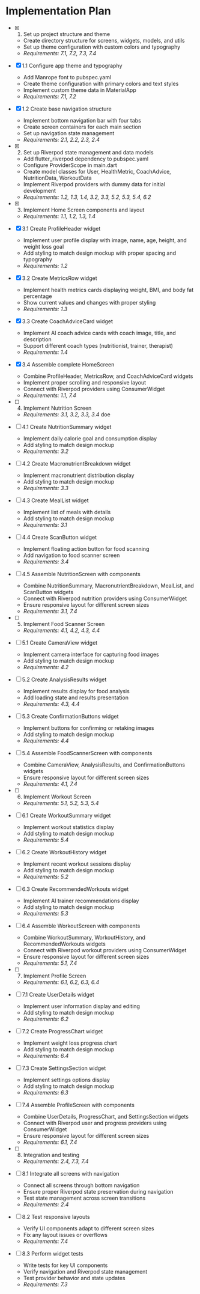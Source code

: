 # Implementation Plan

- [x] 1. Set up project structure and theme
  - Create directory structure for screens, widgets, models, and utils
  - Set up theme configuration with custom colors and typography
  - _Requirements: 7.1, 7.2, 7.3, 7.4_

- [x] 1.1 Configure app theme and typography
  - Add Manrope font to pubspec.yaml
  - Create theme configuration with primary colors and text styles
  - Implement custom theme data in MaterialApp
  - _Requirements: 7.1, 7.2_

- [x] 1.2 Create base navigation structure
  - Implement bottom navigation bar with four tabs
  - Create screen containers for each main section
  - Set up navigation state management
  - _Requirements: 2.1, 2.2, 2.3, 2.4_

- [x] 2. Set up Riverpod state management and data models
  - Add flutter_riverpod dependency to pubspec.yaml
  - Configure ProviderScope in main.dart
  - Create model classes for User, HealthMetric, CoachAdvice, NutritionData, WorkoutData
  - Implement Riverpod providers with dummy data for initial development
  - _Requirements: 1.2, 1.3, 1.4, 3.2, 3.3, 5.2, 5.3, 5.4, 6.2_

- [x] 3. Implement Home Screen components and layout
  - _Requirements: 1.1, 1.2, 1.3, 1.4_

- [x] 3.1 Create ProfileHeader widget
  - Implement user profile display with image, name, age, height, and weight loss goal
  - Add styling to match design mockup with proper spacing and typography
  - _Requirements: 1.2_

- [x] 3.2 Create MetricsRow widget
  - Implement health metrics cards displaying weight, BMI, and body fat percentage
  - Show current values and changes with proper styling
  - _Requirements: 1.3_

- [x] 3.3 Create CoachAdviceCard widget
  - Implement AI coach advice cards with coach image, title, and description
  - Support different coach types (nutritionist, trainer, therapist)
  - _Requirements: 1.4_

- [x] 3.4 Assemble complete HomeScreen
  - Combine ProfileHeader, MetricsRow, and CoachAdviceCard widgets
  - Implement proper scrolling and responsive layout
  - Connect with Riverpod providers using ConsumerWidget
  - _Requirements: 1.1, 7.4_

- [ ] 4. Implement Nutrition Screen
  - _Requirements: 3.1, 3.2, 3.3, 3.4_
doe
- [ ] 4.1 Create NutritionSummary widget
  - Implement daily calorie goal and consumption display
  - Add styling to match design mockup
  - _Requirements: 3.2_

- [ ] 4.2 Create MacronutrientBreakdown widget
  - Implement macronutrient distribution display
  - Add styling to match design mockup
  - _Requirements: 3.3_

- [ ] 4.3 Create MealList widget
  - Implement list of meals with details
  - Add styling to match design mockup
  - _Requirements: 3.1_

- [ ] 4.4 Create ScanButton widget
  - Implement floating action button for food scanning
  - Add navigation to food scanner screen
  - _Requirements: 3.4_

- [ ] 4.5 Assemble NutritionScreen with components
  - Combine NutritionSummary, MacronutrientBreakdown, MealList, and ScanButton widgets
  - Connect with Riverpod nutrition providers using ConsumerWidget
  - Ensure responsive layout for different screen sizes
  - _Requirements: 3.1, 7.4_

- [ ] 5. Implement Food Scanner Screen
  - _Requirements: 4.1, 4.2, 4.3, 4.4_

- [ ] 5.1 Create CameraView widget
  - Implement camera interface for capturing food images
  - Add styling to match design mockup
  - _Requirements: 4.2_

- [ ] 5.2 Create AnalysisResults widget
  - Implement results display for food analysis
  - Add loading state and results presentation
  - _Requirements: 4.3, 4.4_

- [ ] 5.3 Create ConfirmationButtons widget
  - Implement buttons for confirming or retaking images
  - Add styling to match design mockup
  - _Requirements: 4.4_

- [ ] 5.4 Assemble FoodScannerScreen with components
  - Combine CameraView, AnalysisResults, and ConfirmationButtons widgets
  - Ensure responsive layout for different screen sizes
  - _Requirements: 4.1, 7.4_

- [ ] 6. Implement Workout Screen
  - _Requirements: 5.1, 5.2, 5.3, 5.4_

- [ ] 6.1 Create WorkoutSummary widget
  - Implement workout statistics display
  - Add styling to match design mockup
  - _Requirements: 5.4_

- [ ] 6.2 Create WorkoutHistory widget
  - Implement recent workout sessions display
  - Add styling to match design mockup
  - _Requirements: 5.2_

- [ ] 6.3 Create RecommendedWorkouts widget
  - Implement AI trainer recommendations display
  - Add styling to match design mockup
  - _Requirements: 5.3_

- [ ] 6.4 Assemble WorkoutScreen with components
  - Combine WorkoutSummary, WorkoutHistory, and RecommendedWorkouts widgets
  - Connect with Riverpod workout providers using ConsumerWidget
  - Ensure responsive layout for different screen sizes
  - _Requirements: 5.1, 7.4_

- [ ] 7. Implement Profile Screen
  - _Requirements: 6.1, 6.2, 6.3, 6.4_

- [ ] 7.1 Create UserDetails widget
  - Implement user information display and editing
  - Add styling to match design mockup
  - _Requirements: 6.2_

- [ ] 7.2 Create ProgressChart widget
  - Implement weight loss progress chart
  - Add styling to match design mockup
  - _Requirements: 6.4_

- [ ] 7.3 Create SettingsSection widget
  - Implement settings options display
  - Add styling to match design mockup
  - _Requirements: 6.3_

- [ ] 7.4 Assemble ProfileScreen with components
  - Combine UserDetails, ProgressChart, and SettingsSection widgets
  - Connect with Riverpod user and progress providers using ConsumerWidget
  - Ensure responsive layout for different screen sizes
  - _Requirements: 6.1, 7.4_

- [ ] 8. Integration and testing
  - _Requirements: 2.4, 7.3, 7.4_

- [ ] 8.1 Integrate all screens with navigation
  - Connect all screens through bottom navigation
  - Ensure proper Riverpod state preservation during navigation
  - Test state management across screen transitions
  - _Requirements: 2.4_

- [ ] 8.2 Test responsive layouts
  - Verify UI components adapt to different screen sizes
  - Fix any layout issues or overflows
  - _Requirements: 7.4_

- [ ] 8.3 Perform widget tests
  - Write tests for key UI components
  - Verify navigation and Riverpod state management
  - Test provider behavior and state updates
  - _Requirements: 7.3_